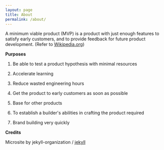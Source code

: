 ```yaml
---
layout: page
title: About
permalink: /about/
---
```

A minimum viable product (MVP) is a product with just enough features to satisfy early customers, and to provide feedback for future product development. (Refer to [Wikipedia.org](https://en.wikipedia.org/wiki/Minimum_viable_product))

**Purposes**

1. Be able to test a product hypothesis with minimal resources

3. Accelerate learning

4. Reduce wasted engineering hours

5. Get the product to early customers as soon as possible

6. Base for other products

7. To establish a builder's abilities in crafting the product required

8. Brand building very quickly 

**Credits**

Microsite by jekyll-organization / [jekyll](https://github.com/jekyll)


<!--stackedit_data:
eyJoaXN0b3J5IjpbLTE0NjAxNjIyNDAsMTk4NDMxMjk5Nl19
-->